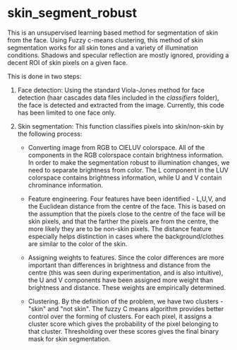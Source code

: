 # skin_segment_robust
This is an unsupervised learning based method for segmentation of skin from the face.
Using Fuzzy c-means clustering, this method of skin segmentation works for all skin tones and a variety of illumination conditions. Shadows and specular reflection are mostly ignored, providing a decent ROI of skin pixels on a given face.

This is done in two steps:
1. Face detection: Using the standard Viola-Jones method for face detection (haar cascades data files included in the *classifiers* folder), the face is detected and extracted from the image. Currently, this code has been limited to one face only.
2. Skin segmentation: This function classifies pixels into skin/non-skin by the following process:
              
	 - Converting image from RGB to CIELUV colorspace. All of the components in the RGB colorspace contain brightness information. In order to make the segmentation robust to illumination changes, we need to separate brightness from color. The L component in the LUV colorspace contains brightness information, while U and V contain chrominance information.
              
	 - Feature engineering. Four features have been identified - L,U,V, and the Euclidean distance from the centre of the face. This is based on the assumption that the pixels close to the centre of the face will be skin pixels, and that the farther the pixels are from the centre, the more likely they are to be non-skin pixels. The distance feature especially helps distinction in cases where the background/clothes are similar to the color of the skin.
              
	  - Assigning weights to features. Since the color differences are more important than differences in brightness and distance from the centre (this was seen during experimentation, and is also intuitive), the U and V components have been assigned more weight than brightness and distance. These weights are empirically determined.
              
	  - Clustering. By the definition of the problem, we have two clusters - "skin" and "not skin". The fuzzy C means algorithm provides better control over the forming of clusters. For each pixel, it assigns a cluster score which gives the probability of the pixel belonging to that cluster. Thresholding over these scores gives the final binary mask for skin segmentation.
	  
